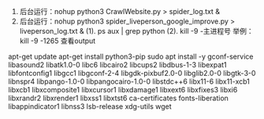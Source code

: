 1. 后台运行：nohup python3 CrawlWebsite.py > spider_log.txt &
1. 后台运行：nohup python3 spider_liveperson_google_improve.py > liveperson_log.txt &
   (1). ps aux | grep python
   (2). kill -9 -主进程号 举例：kill -9 -1265
查看output

apt-get update
apt-get install python3-pip
sudo apt install -y gconf-service libasound2 libatk1.0-0 libc6 libcairo2 libcups2 libdbus-1-3 libexpat1 libfontconfig1 libgcc1 libgconf-2-4 libgdk-pixbuf2.0-0 libglib2.0-0 libgtk-3-0 libnspr4 libpango-1.0-0 libpangocairo-1.0-0 libstdc++6 libx11-6 libx11-xcb1 libxcb1 libxcomposite1 libxcursor1 libxdamage1 libxext6 libxfixes3 libxi6 libxrandr2 libxrender1 libxss1 libxtst6 ca-certificates fonts-liberation libappindicator1 libnss3 lsb-release xdg-utils wget